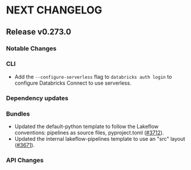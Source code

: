 # NEXT CHANGELOG

## Release v0.273.0

### Notable Changes

### CLI

* Add the `--configure-serverless` flag to `databricks auth login` to configure Databricks Connect to use serverless.

### Dependency updates

### Bundles
* Updated the default-python template to follow the Lakeflow conventions: pipelines as source files, pyproject.toml ([#3712](https://github.com/databricks/cli/pull/3712)).
* Updated the internal lakeflow-pipelines template to use an "src" layout ([#3671](https://github.com/databricks/cli/pull/3671)).

### API Changes
